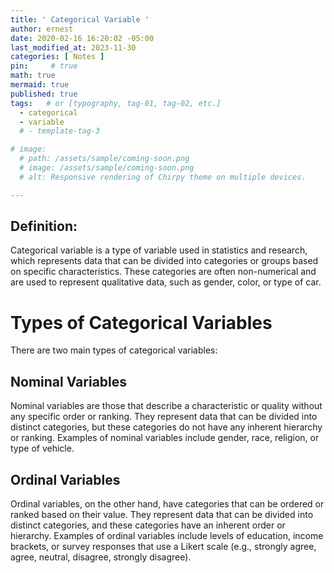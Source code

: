 ```yaml
---
title: ' Categorical Variable '
author: ernest
date: 2020-02-16 16:20:02 -05:00
last_modified_at: 2023-11-30
categories: [ Notes ]
pin:     # true
math: true
mermaid: true
published: true
tags:   # or [typography, tag-01, tag-02, etc.]
  - categorical
  - variable
  # - template-tag-3

# image: 
  # path: /assets/sample/coming-soon.png
  # image: /assets/sample/coming-soon.png
  # alt: Responsive rendering of Chirpy theme on multiple devices.

---
```






## Definition:

Categorical variable is a type of variable used in statistics and research, which represents data that can be divided into categories or groups based on specific characteristics. These categories are often non-numerical and are used to represent qualitative data, such as gender, color, or type of car.

# Types of Categorical Variables

There are two main types of categorical variables:

## Nominal Variables

Nominal variables are those that describe a characteristic or quality without any specific order or ranking. They represent data that can be divided into distinct categories, but these categories do not have any inherent hierarchy or ranking. Examples of nominal variables include gender, race, religion, or type of vehicle.

## Ordinal Variables

Ordinal variables, on the other hand, have categories that can be ordered or ranked based on their value. They represent data that can be divided into distinct categories, and these categories have an inherent order or hierarchy. Examples of ordinal variables include levels of education, income brackets, or survey responses that use a Likert scale (e.g., strongly agree, agree, neutral, disagree, strongly disagree).









<!--


# Applications of Categorical Variable

Categorical variables are widely used in various fields, including statistics, social sciences, market research, and data analysis. Here are some common applications of categorical variables:

- Surveys: 

Categorical variables are commonly used to gather information about people’s opinions and attitudes on various topics. Surveys often include questions that ask respondents to choose from a list of options or categories, such as political affiliation, favorite color, or preferred mode of transportation.

- Market research: 

Categorical variables are used in market research to segment customers into different groups based on their characteristics, preferences, and buying behavior. This helps businesses to tailor their products, services, and marketing strategies to specific customer segments.

- Medical research: 

Categorical variables are used to categorize patients based on their medical conditions, symptoms, or treatments. This helps researchers to analyze data and identify patterns, risk factors, and treatment outcomes.

- Education: 

Categorical variables are used in education to track and analyze student performance, attendance, and demographic data. This helps educators to identify achievement gaps, target interventions, and improve teaching strategies.

- Political science: 

Categorical variables are used in political science to analyze voting behavior, party affiliation, and public opinion. This helps researchers to understand political trends, voter preferences, and the impact of policies and campaigns.

# Examples of Categorical Variable
Here are some examples of categorical variables:

- Gender: 
This is a nominal variable that categorizes people into two distinct categories – male and female.
- Marital Status: 
This is a nominal variable that categorizes people into different categories, such as married, single, divorced, or widowed.
- Education Level: 
This is an ordinal variable that categorizes people into different levels of education, such as high school, college, or graduate school.
- Language Spoken at Home: 
This is a nominal variable that categorizes people based on the language they speak at home, such as English, Spanish, French, or Mandarin.
- Car Make: 
This is a nominal variable that categorizes cars into different makes, such as Toyota, Ford, BMW, or Honda.
- Likert Scale Responses: 
This is an ordinal variable that categorizes survey responses based on a scale of agreement or disagreement, such as strongly agree, agree, neutral, disagree, or strongly disagree.
- Country of Origin: 
This is a nominal variable that categorizes people based on their country of origin, such as the United States, Canada, Mexico, or India.

# Purpose of Categorical Variable

The purpose of categorical variables is to represent data that can be divided into distinct categories or groups based on specific characteristics. Categorical variables are used to organize and analyze data into meaningful groups, which can help to identify patterns, trends, and relationships in the data. Here are some specific purposes of categorical variables:

- Data organization: 
Categorical variables are used to organize data into meaningful groups, which can help to simplify data analysis and interpretation.

- Data segmentation: 
Categorical variables are used to segment data into distinct groups based on specific characteristics, such as age, gender, or location. This helps to identify differences and similarities between groups and target specific interventions or marketing strategies.

- Data visualization: 
Categorical variables are often visualized using charts, such as bar charts or pie charts, which help to visually display the distribution of data across the different categories. This makes it easier to communicate data and identify patterns or trends.

- Statistical analysis: 
Categorical variables are used in statistical analysis to test hypotheses, identify correlations, and make predictions. Statistical methods such as chi-square tests, contingency tables, and logistic regression are commonly used to analyze categorical data.

# When to use Categorical Variable
Categorical variables should be used when data can be divided into distinct categories or groups based on specific characteristics or attributes. Here are some specific situations when categorical variables are appropriate:

- Qualitative data: 
Categorical variables are commonly used to represent qualitative data, such as opinions, attitudes, or preferences. For example, survey responses that ask people to choose between different options or categories are often represented using categorical variables.
Nominal data: Nominal data is data that can be divided into distinct categories without any specific order or ranking. Categorical variables are appropriate for representing nominal data, such as race, gender, or religion.

- Ordinal data: 
Ordinal data is data that can be divided into distinct categories with an inherent order or ranking. Categorical variables can also be used to represent ordinal data, such as levels of education, income brackets, or customer satisfaction ratings.

- Segmentation: 
Categorical variables are often used for data segmentation, where data is divided into groups based on specific characteristics or attributes. For example, customer data can be segmented based on demographics, behavior, or buying patterns.

- Analysis: 
Categorical variables are commonly used in statistical analysis, where they can be used to test hypotheses, identify correlations, and make predictions. For example, chi-square tests can be used to test the association between two categorical variables.

# Characteristics of Categorical Variable
Here are some of the key characteristics of categorical variables:

- Discrete: 
Categorical variables are discrete, meaning they can only take on a limited number of values or categories. For example, a variable representing hair color might have categories such as black, brown, blonde, or red.
- Nominal or ordinal: 
Categorical variables can be nominal or ordinal. Nominal variables have categories that are not inherently ordered or ranked, such as eye color or country of origin. Ordinal variables have categories that are ordered or ranked, such as education level or income bracket.
- Non-numeric: 
Categorical variables are non-numeric, meaning they cannot be measured or represented by numbers. Instead, they are represented by labels or categories.
- Qualitative: 
Categorical variables represent qualitative data, such as opinions, preferences, or characteristics. They do not represent quantitative data, such as measurements or counts.
- Mutually exclusive: 
Categorical variables are mutually exclusive, meaning each observation can only belong to one category. For example, a variable representing political affiliation would have categories such as Democrat, Republican, or Independent, and each person can only belong to one of those categories.
- Counted or calculated as percentages: 
Categorical variables are often counted or calculated as percentages to understand the distribution of data across different categories. For example, a survey result might show that 45% of respondents prefer vanilla ice cream, while 30% prefer chocolate and 25% prefer strawberry.

# Advantages of Categorical Variable
Categorical variables have several advantages in data analysis and interpretation. the key advantages:

 - Easy to understand and interpret: 
    Categorical variables are easy to understand and interpret, as they represent data in discrete categories or groups. This makes it easy to summarize and visualize data, and to communicate findings to others.
 - Useful for data segmentation: 
    Categorical variables are useful for data segmentation, where data is divided into distinct groups based on specific characteristics or attributes. This can help to identify differences and similarities between groups, and to target interventions or marketing strategies to specific groups.

 - Useful for statistical analysis: 
    Categorical variables are commonly used in statistical analysis, where they can be used to test hypotheses, identify correlations, and make predictions. There are many statistical methods available for analyzing categorical data, such as chi-square tests, contingency tables, and logistic regression.
 - Useful for data reduction: 
    Categorical variables can be used to reduce the complexity of data, by grouping similar observations into categories. This can help to simplify data analysis and interpretation, and to identify patterns or trends in the data.
 - Useful for exploratory data analysis: 
    Categorical variables are useful for exploratory data analysis, as they can help to identify relationships and patterns in the data. For example, a bar chart showing the distribution of a categorical variable can help to identify the most common categories and any outliers.

# Limitations of Categorical Variable
Categorical variables also have some limitations that should be considered when using them in data analysis. Here are some of the key limitations:

Limited information: 
  Categorical variables provide limited information compared to continuous variables, as they only represent data in discrete categories or groups. This can make it more difficult to identify patterns or trends in the data, and to make accurate predictions or forecasts.
Potential loss of information: 
  Categorical variables can also lead to a loss of information, as observations within each category are treated as equal. This can obscure important differences between observations within each category, and can lead to incorrect conclusions or predictions.
Limited statistical methods: 
  While there are many statistical methods available for analyzing categorical data, they are more limited than those available for continuous data. For example, there are fewer options for modeling relationships between categorical variables and continuous outcomes.
Limited ability to measure change: 
  Categorical variables are less sensitive to change than continuous variables, as they only represent data in discrete categories or groups. This can make it more difficult to measure small changes in the data, and to identify the factors that drive these changes.
Potential for bias: 
  Categorical variables can also introduce bias into data analysis, as the categories used to represent data are often subjective and may not accurately reflect the underlying data. This can lead to incorrect conclusions or predictions, and can limit the generalizability of findings.


--->












